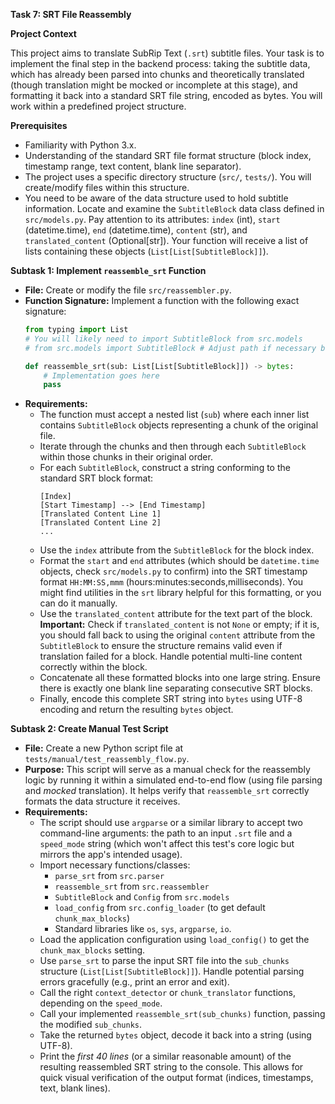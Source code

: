 **Task 7: SRT File Reassembly**

**Project Context**

This project aims to translate SubRip Text (`.srt`) subtitle files. Your task is to implement the final step in the backend process: taking the subtitle data, which has already been parsed into chunks and theoretically translated (though translation might be mocked or incomplete at this stage), and formatting it back into a standard SRT file string, encoded as bytes. You will work within a predefined project structure.

**Prerequisites**

*   Familiarity with Python 3.x.
*   Understanding of the standard SRT file format structure (block index, timestamp range, text content, blank line separator).
*   The project uses a specific directory structure (`src/`, `tests/`). You will create/modify files within this structure.
*   You need to be aware of the data structure used to hold subtitle information. Locate and examine the `SubtitleBlock` data class defined in `src/models.py`. Pay attention to its attributes: `index` (int), `start` (datetime.time), `end` (datetime.time), `content` (str), and `translated_content` (Optional[str]). Your function will receive a list of lists containing these objects (`List[List[SubtitleBlock]]`).

**Subtask 1: Implement `reassemble_srt` Function**

*   **File:** Create or modify the file `src/reassembler.py`.
*   **Function Signature:** Implement a function with the following exact signature:
    ```python
    from typing import List
    # You will likely need to import SubtitleBlock from src.models
    # from src.models import SubtitleBlock # Adjust path if necessary based on execution context

    def reassemble_srt(sub: List[List[SubtitleBlock]]) -> bytes:
        # Implementation goes here
        pass
    ```
*   **Requirements:**
    *   The function must accept a nested list (`sub`) where each inner list contains `SubtitleBlock` objects representing a chunk of the original file.
    *   Iterate through the chunks and then through each `SubtitleBlock` within those chunks in their original order.
    *   For each `SubtitleBlock`, construct a string conforming to the standard SRT block format:
        ```
        [Index]
        [Start Timestamp] --> [End Timestamp]
        [Translated Content Line 1]
        [Translated Content Line 2]
        ...

        ```
    *   Use the `index` attribute from the `SubtitleBlock` for the block index.
    *   Format the `start` and `end` attributes (which should be `datetime.time` objects, check `src/models.py` to confirm) into the SRT timestamp format `HH:MM:SS,mmm` (hours:minutes:seconds,milliseconds). You might find utilities in the `srt` library helpful for this formatting, or you can do it manually.
    *   Use the `translated_content` attribute for the text part of the block. **Important:** Check if `translated_content` is not `None` or empty; if it is, you should fall back to using the original `content` attribute from the `SubtitleBlock` to ensure the structure remains valid even if translation failed for a block. Handle potential multi-line content correctly within the block.
    *   Concatenate all these formatted blocks into one large string. Ensure there is exactly one blank line separating consecutive SRT blocks.
    *   Finally, encode this complete SRT string into `bytes` using UTF-8 encoding and return the resulting `bytes` object.

**Subtask 2: Create Manual Test Script**

*   **File:** Create a new Python script file at `tests/manual/test_reassembly_flow.py`.
*   **Purpose:** This script will serve as a manual check for the reassembly logic by running it within a simulated end-to-end flow (using file parsing and *mocked* translation). It helps verify that `reassemble_srt` correctly formats the data structure it receives.
*   **Requirements:**
    *   The script should use `argparse` or a similar library to accept two command-line arguments: the path to an input `.srt` file and a `speed_mode` string (which won't affect this test's core logic but mirrors the app's intended usage).
    *   Import necessary functions/classes:
        *   `parse_srt` from `src.parser`
        *   `reassemble_srt` from `src.reassembler`
        *   `SubtitleBlock` and `Config` from `src.models`
        *   `load_config` from `src.config_loader` (to get default `chunk_max_blocks`)
        *   Standard libraries like `os`, `sys`, `argparse`, `io`.
    *   Load the application configuration using `load_config()` to get the `chunk_max_blocks` setting.
    *   Use `parse_srt` to parse the input SRT file into the `sub_chunks` structure (`List[List[SubtitleBlock]]`). Handle potential parsing errors gracefully (e.g., print an error and exit).
    *   Call the right `context_detector` or `chunk_translator` functions, depending on the `speed_mode`.
    *   Call your implemented `reassemble_srt(sub_chunks)` function, passing the modified `sub_chunks`.
    *   Take the returned `bytes` object, decode it back into a string (using UTF-8).
    *   Print the *first 40 lines* (or a similar reasonable amount) of the resulting reassembled SRT string to the console. This allows for quick visual verification of the output format (indices, timestamps, text, blank lines).